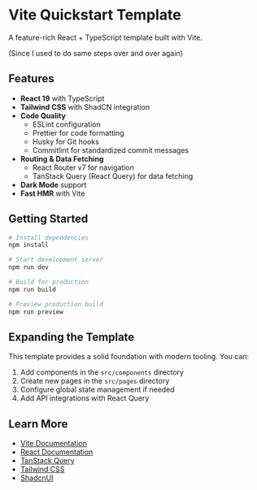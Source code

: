 # Vite Quickstart Template

A feature-rich React + TypeScript template built with Vite.

(Since I used to do same steps over and over again)

## Features

- **React 19** with TypeScript
- **Tailwind CSS** with ShadCN integration
- **Code Quality**
  - ESLint configuration
  - Prettier for code formatting
  - Husky for Git hooks
  - Commitlint for standardized commit messages
- **Routing & Data Fetching**
  - React Router v7 for navigation
  - TanStack Query (React Query) for data fetching
- **Dark Mode** support
- **Fast HMR** with Vite

## Getting Started

```bash
# Install dependencies
npm install

# Start development server
npm run dev

# Build for production
npm run build

# Preview production build
npm run preview
```

## Expanding the Template

This template provides a solid foundation with modern tooling. You can:

1. Add components in the `src/components` directory
2. Create new pages in the `src/pages` directory
3. Configure global state management if needed
4. Add API integrations with React Query

## Learn More

- [Vite Documentation](https://vitejs.dev/)
- [React Documentation](https://react.dev/)
- [TanStack Query](https://tanstack.com/query)
- [Tailwind CSS](https://tailwindcss.com/)
- [ShadcnUI](https://ui.shadcn.com/)
